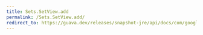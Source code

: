 ```yaml
---
title: Sets.SetView.add
permalink: /Sets.SetView.add/
redirect_to: https://guava.dev/releases/snapshot-jre/api/docs/com/google/common/collect/Sets.SetView.html#add-E-
---
```

